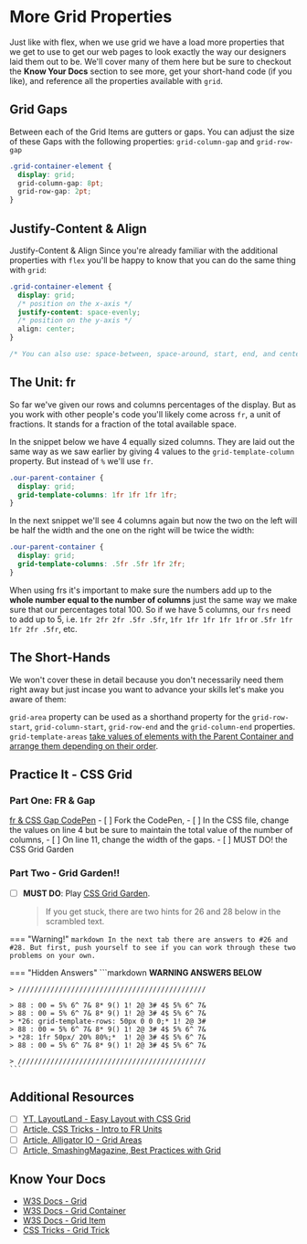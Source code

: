 # More Grid Properties

Just like with flex, when we use grid we have a load more properties that we get to use to get our web pages to look exactly the way our designers laid them out to be. We'll cover many of them here but be sure to checkout the **Know Your Docs** section to see more, get your short-hand code (if you like), and reference all the properties available with `grid`.

## Grid Gaps

Between each of the Grid Items are gutters or gaps. You can adjust the size of these Gaps with the following properties: `grid-column-gap` and `grid-row-gap`

```css
.grid-container-element {
  display: grid;
  grid-column-gap: 8pt;
  grid-row-gap: 2pt;
}
```

## Justify-Content & Align

Justify-Content & Align
Since you're already familiar with the additional properties with `flex` you'll be happy to know that you can do the same thing with `grid`:

```css
.grid-container-element {
  display: grid;
  /* position on the x-axis */
  justify-content: space-evenly;
  /* position on the y-axis */
  align: center;
}

/* You can also use: space-between, space-around, start, end, and center */
```

## The Unit: fr

So far we've given our rows and columns percentages of the display. But as you work with other people's code you'll likely come across `fr`, a unit of fractions. It stands for a fraction of the total available space.

In the snippet below we have 4 equally sized columns. They are laid out the same way as we saw earlier by giving 4 values to the `grid-template-column` property. But instead of `%` we'll use `fr`.

```css
.our-parent-container {
  display: grid;
  grid-template-columns: 1fr 1fr 1fr 1fr;
}
```

In the next snippet we'll see 4 columns again but now the two on the left will be half the width and the one on the right will be twice the width:

```css
.our-parent-container {
  display: grid;
  grid-template-columns: .5fr .5fr 1fr 2fr;
}
```

When using frs it's important to make sure the numbers add up to the **whole number equal to the number of columns** just the same way we make sure that our percentages total 100. So if we have 5 columns, our `frs` need to add up to 5, i.e. `1fr 2fr 2fr .5fr .5fr`, `1fr 1fr 1fr 1fr 1fr` or `.5fr 1fr 1fr 2fr .5fr`, etc.

## The Short-Hands

We won't cover these in detail because you don't necessarily need them right away but just incase you want to advance your skills let's make you aware of them:

`grid-area` property can be used as a shorthand property for the `grid-row-start`, `grid-column-start`, `grid-row-end` and the `grid-column-end` properties.
`grid-template-areas` [take values of elements with the Parent Container and arrange them depending on their order](https://www.w3schools.com/cssref/pr_grid-template-areas.asp).

## Practice It - CSS Grid

### Part One: FR & Gap

[fr & CSS Gap CodePen](https://codepen.io/austincoding/pen/OzZQoY/)
    - [ ] Fork the CodePen,
    - [ ] In the CSS file, change the values on line 4 but be sure to maintain the total value of the number of columns,
    - [ ] On line 11, change the width of the gaps.
    - [ ] MUST DO! the CSS Grid Garden

### Part Two - Grid Garden!!

- [ ] **MUST DO**: Play [CSS Grid Garden](http://cssgridgarden.com/).

  > If you get stuck, there are two hints for 26 and 28 below in the scrambled text.

=== "Warning!"
    ```markdown
    In the next tab there are answers to #26 and #28.
    But first, push yourself to see if you can work through these two problems on your own.
    ```

=== "Hidden Answers"
    ```markdown
      **WARNING ANSWERS BELOW**

    > //////////////////////////////////////////////

    > 88 : 00 = 5% 6^ 7& 8* 9() 1! 2@ 3# 4$ 5% 6^ 7&
    > 88 : 00 = 5% 6^ 7& 8* 9() 1! 2@ 3# 4$ 5% 6^ 7&
    > *26: grid-template-rows: 50px 0 0 0;* 1! 2@ 3#
    > 88 : 00 = 5% 6^ 7& 8* 9() 1! 2@ 3# 4$ 5% 6^ 7&
    > *28: 1fr 50px/ 20% 80%;*  1! 2@ 3# 4$ 5% 6^ 7&
    > 88 : 00 = 5% 6^ 7& 8* 9() 1! 2@ 3# 4$ 5% 6^ 7&

    > //////////////////////////////////////////////
    ```

## Additional Resources

- [ ] [YT, LayoutLand - Easy Layout with CSS Grid](https://www.youtube.com/embed/tFKrK4eAiUQ)
- [ ] [Article, CSS Tricks - Intro to FR Units](https://css-tricks.com/introduction-fr-css-unit/)
- [ ] [Article, Alligator IO - Grid Areas](https://alligator.io/css/css-grid-layout-grid-areas/)
- [ ] [Article, SmashingMagazine, Best Practices with Grid](https://www.smashingmagazine.com/2018/04/best-practices-grid-layout/)

## Know Your Docs

* [W3S Docs - Grid](https://www.w3schools.com/css/css_grid.asp)
* [W3S Docs - Grid Container](https://www.w3schools.com/css/css_grid_container.asp)
* [W3S Docs - Grid Item](https://www.w3schools.com/css/css_grid_item.asp)
* [CSS Tricks - Grid Trick](https://css-tricks.com/snippets/css/complete-guide-grid/)
